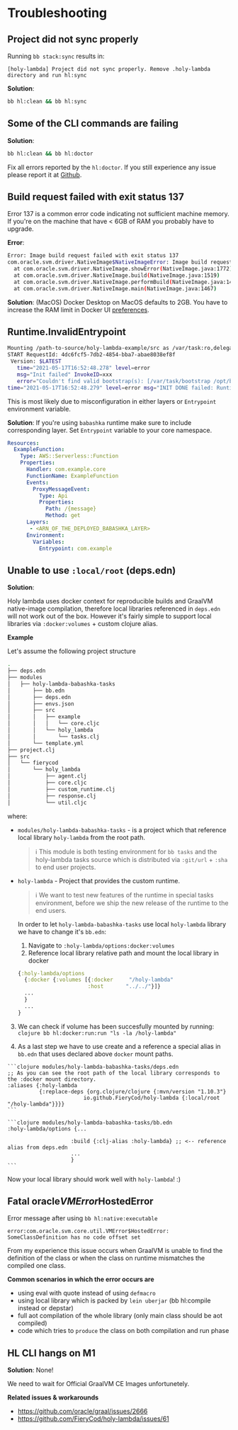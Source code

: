 # Troubleshooting 

## Project did not sync properly
  Running `bb stack:sync` results in:
  
  ```
  [holy-lambda] Project did not sync properly. Remove .holy-lambda directory and run hl:sync
  ```

  **Solution**:
  ```bash
  bb hl:clean && bb hl:sync
  ```

## Some of the CLI commands are failing
  
   **Solution**:
   ```bash
   bb hl:clean && bb hl:doctor
   ```
      
  Fix all errors reported by the `hl:doctor`. If you still experience any issue please report it at [Github](https://github.com/FieryCod/holy-lambda/issues).
      
## Build request failed with exit status 137
  Error 137 is a common error code indicating not sufficient machine memory.
  If you're on the machine that have < 6GB of RAM you probably have to upgrade.
  
  **Error**:
  ```bash
  Error: Image build request failed with exit status 137
  com.oracle.svm.driver.NativeImage$NativeImageError: Image build request failed with exit status 137
    at com.oracle.svm.driver.NativeImage.showError(NativeImage.java:1772)
    at com.oracle.svm.driver.NativeImage.build(NativeImage.java:1519)
    at com.oracle.svm.driver.NativeImage.performBuild(NativeImage.java:1480)
    at com.oracle.svm.driver.NativeImage.main(NativeImage.java:1467)
  ```

  **Solution**: (MacOS)
  Docker Desktop on MacOS defaults to 2GB. You have to increase the RAM limit in Docker UI [preferences](https://docs.docker.com/docker-for-mac/#resources).
      
## Runtime.InvalidEntrypoint

   ```bash
   Mounting /path-to-source/holy-lambda-example/src as /var/task:ro,delegated inside runtime container
   START RequestId: 4dc6fcf5-7db2-4854-bba7-abae8038ef8f 
    Version: $LATEST 
      time="2021-05-17T16:52:48.278" level=error 
      msg="Init failed" InvokeID=xxx 
      error="Couldn't find valid bootstrap(s): [/var/task/bootstrap /opt/bootstrap /var/runtime/bootstrap]"
   time="2021-05-17T16:52:48.279" level=error msg="INIT DONE failed: Runtime.InvalidEntrypoint"
   ```
  
  This is most likely due to misconfiguration in either layers or `Entrypoint` environment variable.
  
  **Solution**:
  If you're using `babashka` runtime make sure to include corresponding layer.
  Set `Entrypoint` variable to your core namespace.

  ```yml
  Resources:
    ExampleFunction:
      Type: AWS::Serverless::Function
      Properties:
        Handler: com.example.core
        FunctionName: ExampleFunction
        Events:
          ProxyMessageEvent:
            Type: Api
            Properties:
              Path: /{message}
              Method: get
        Layers:
         - <ARN_OF_THE_DEPLOYED_BABASHKA_LAYER>
        Environment:
          Variables:
            Entrypoint: com.example
  
  ```
## Unable to use `:local/root` (deps.edn)
  **Solution**:

  Holy lambda uses docker context for reproducible builds and GraalVM native-image compilation, therefore local libraries referenced in `deps.edn` will not work out of the box. However it's fairly simple to support local libraries via `:docker:volumes` + custom clojure alias.


  **Example**

  Let's assume the following project structure

  ```bash
  .
  ├── deps.edn
  ├── modules
  │   ├── holy-lambda-babashka-tasks
  │       ├── bb.edn
  │       ├── deps.edn
  │       ├── envs.json
  │       ├── src
  │       │   ├── example
  │       │   │   └── core.cljc
  │       │   └── holy_lambda
  │       │       └── tasks.clj
  │       └── template.yml
  ├── project.clj
  ├── src
  │   └── fierycod
  │       └── holy_lambda
  │           ├── agent.clj
  │           ├── core.cljc
  │           ├── custom_runtime.clj
  │           ├── response.clj
  │           └── util.cljc
  ```

  where:

  - `modules/holy-lambda-babashka-tasks` - is a project which that reference local library `holy-lambda` from the root path. 

    > :information_source: This module is both testing environment for `bb tasks` and the holy-lambda tasks source which is distributed via `:git/url` + `:sha` to end user projects.

  - `holy-lambda` - Project that provides the custom runtime. 

    > :information_source: We want to test new features of the runtime in special tasks environment, before we ship the new release of the runtime to the end users.

    In order to let `holy-lambda-babashka-tasks` use local `holy-lambda` library we have to change it's `bb.edn`:

    1. Navigate to `:holy-lambda/options:docker:volumes`
    2. Reference local library relative path and mount the local library in docker 

      ```clojure bb.edn
      {:holy-lambda/options 
        {:docker {:volumes [{:docker     "/holy-lambda"
                            :host       "../../"}]}
        ...
        }
        ...
      }
      ```
  3. We can check if volume has been succesfully mounted by running:
    ```clojure
    bb hl:docker:run:run "ls -la /holy-lambda"
    ```

  4. As a last step we have to use create and a reference a special alias in `bb.edn` that uses declared above `docker` mount paths.

    ```clojure modules/holy-lambda-babashka-tasks/deps.edn
    ;; As you can see the root path of the local library corresponds to the :docker mount directory.
    :aliases {:holy-lambda
              {:replace-deps {org.clojure/clojure {:mvn/version "1.10.3"}
                            io.github.FieryCod/holy-lambda {:local/root "/holy-lambda"}}}}
    ```

    ```clojure modules/holy-lambda-babashka-tasks/bb.edn
    :holy-lambda/options {...

                        :build {:clj-alias :holy-lambda} ;; <-- reference alias from deps.edn
                        ...
                        }
    ```

  Now your local library should work well with `holy-lambda`! :)

## Fatal oracle$VMError$HostedError
   
  Error message after using `bb hl:native:executable`

  ```
  error:com.oracle.svm.core.util.VMError$HostedError: SomeClassDefinition has no code offset set
  ```

  From my experience this issue occurs when GraalVM is unable to find the definition of the class or when the class on runtime mismatches the compiled one class.

  **Common scenarios in which the error occurs are**
  - using eval with quote instead of using `defmacro`
  - using local library which is packed by `lein uberjar` (bb hl:compile instead or depstar)
  - full aot compilation of the whole library (only main class should be aot compiled)
  - code which tries to `produce` the class on both compilation and run phase

## HL CLI hangs on M1 
  **Solution**:
  None!

  We need to wait for Official GraalVM CE Images unfortunetely.
  
  **Related issues & workarounds**
  - https://github.com/oracle/graal/issues/2666
  - https://github.com/FieryCod/holy-lambda/issues/61
